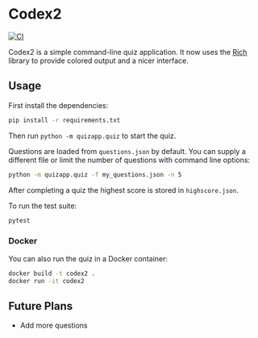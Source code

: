 # Codex2

[![CI](https://github.com/example/codex2/actions/workflows/ci.yml/badge.svg)](https://github.com/example/codex2/actions/workflows/ci.yml)

Codex2 is a simple command-line quiz application. It now uses the
[Rich](https://github.com/Textualize/rich) library to provide colored output
and a nicer interface.

## Usage
First install the dependencies:

```bash
pip install -r requirements.txt
```

Then run `python -m quizapp.quiz` to start the quiz.

Questions are loaded from `questions.json` by default. You can supply a
different file or limit the number of questions with command line options:

```bash
python -m quizapp.quiz -f my_questions.json -n 5
```

After completing a quiz the highest score is stored in `highscore.json`.

To run the test suite:

```bash
pytest
```

### Docker
You can also run the quiz in a Docker container:

```bash
docker build -t codex2 .
docker run -it codex2
```

## Future Plans
- Add more questions

